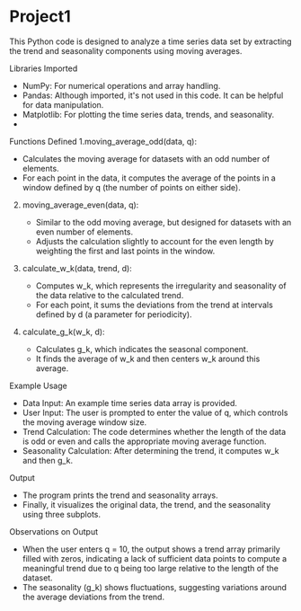# Project1
This Python code is designed to analyze a time series data set by extracting the trend and seasonality components using moving averages.

Libraries Imported
- NumPy: For numerical operations and array handling.
- Pandas: Although imported, it's not used in this code. It can be helpful for data manipulation.
- Matplotlib: For plotting the time series data, trends, and seasonality.
- 
 Functions Defined
1.moving_average_odd(data, q):
   - Calculates the moving average for datasets with an odd number of elements.
   - For each point in the data, it computes the average of the points in a window defined by q (the number of points on either side).

2. moving_average_even(data, q):
   - Similar to the odd moving average, but designed for datasets with an even number of elements.
   - Adjusts the calculation slightly to account for the even length by weighting the first and last points in the window.

3. calculate_w_k(data, trend, d):
   - Computes w_k, which represents the irregularity and seasonality of the data relative to the calculated trend.
   - For each point, it sums the deviations from the trend at intervals defined by d (a parameter for periodicity).

4. calculate_g_k(w_k, d):
   - Calculates g_k, which indicates the seasonal component.
   - It finds the average of w_k and then centers w_k around this average.

Example Usage
- Data Input: An example time series data array is provided.
- User Input: The user is prompted to enter the value of q, which controls the moving average window size.
- Trend Calculation: The code determines whether the length of the data is odd or even and calls the appropriate moving average function.
- Seasonality Calculation: After determining the trend, it computes w_k and then g_k.

Output
- The program prints the trend and seasonality arrays.
- Finally, it visualizes the original data, the trend, and the seasonality using three subplots.

Observations on Output
- When the user enters q = 10, the output shows a trend array primarily filled with zeros, indicating a lack of sufficient data points to compute a meaningful trend due to q being too large relative to the length of the dataset.
- The seasonality (g_k) shows fluctuations, suggesting variations around the average deviations from the trend.

